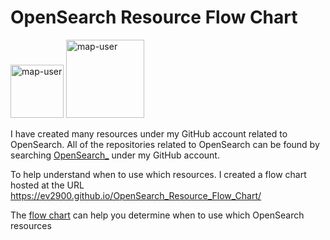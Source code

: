 # OpenSearch Resource Flow Chart

 <img width="85" alt="map-user" src="https://img.shields.io/badge/views-600-green"> <img width="125" alt="map-user" src="https://img.shields.io/badge/unique visits-236-green">

I have created many resources under my GitHub account related to OpenSearch. All of the repositories related to OpenSearch can be found by searching [OpenSearch_](https://github.com/ev2900?tab=repositories&q=OpenSearch_&type=&language=&sort=) under my GitHub account.

To help understand when to use which resources. I created a flow chart hosted at the URL https://ev2900.github.io/OpenSearch_Resource_Flow_Chart/

The [flow chart](https://ev2900.github.io/OpenSearch_Resource_Flow_Chart/) can help you determine when to use which OpenSearch resources
